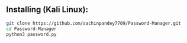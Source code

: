 ## Installing (Kali Linux):

```bash
git clone https://github.com/sachinpandey7709/Password-Manager.git
cd Password-Manager
python3 password.py
